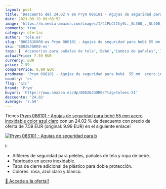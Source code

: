 ```yaml
---
layout: post
title: 'Descuento del 24.02 % en Prym 086101 - Agujas de seguridad para b'
date: 2021-09-19 09:08:52
image: 'https://m.media-amazon.com/images/I/41PbCtIhy9L._SL500_._SL400_.jpg'
comments: true
category: ofertas
author: 'tole.es'
slug: 'B0026JG0R0-es Prym 086101 - Agujas de seguridad para bebé 55 mm acero...'
sku: 'B0026JG0R0-es'
tags: [ 'Accesorios para pañales de tela','Bebé','Cambio de pañales','Imperdibles para pañales','Impredibles y cierres para pañales','Pañales para bebé','bebé','prym', ]
actualPrice: 7.59 EUR
currency: EUR
price: 7.59
comparePrice: 9.99 EUR
prodname: 'Prym 086101 - Agujas de seguridad para bebé  55 mm  acero inoxidable   color azul claro'
country: 'es'
flag: '🇪🇸'
brand: 'Prym'
buyurl: 'https://www.amazon.es/dp/B0026JG0R0/?tag=tolees-21'
descuento: '24.02'
average: '7.59'
---
```


Tienes [Prym 086101 - Agujas de seguridad para bebé  55 mm  acero inoxidable   color azul claro](https://www.amazon.es/dp/B0026JG0R0/?tag=tolees-21) con un 24.02 % de descuento con precio de oferta de 7.59 EUR (original: 9.99 EUR) en el siguiente enlace!

[![Prym 086101 - Agujas de seguridad para b](https://m.media-amazon.com/images/I/41PbCtIhy9L._SL500_._SL400_.jpg)](https://www.amazon.es/dp/B0026JG0R0/?tag=tolees-21)

ℹ️:

- Alfileres de seguridad para peleles, pañales de tela y ropa de bebé.
- Fabricado en acero inoxidable.
- Tapa de cierre adicional de plástico para doble protección.
- Colores: rosa, azul claro y blanco.

[🛒 Accede a la oferta!!](https://www.amazon.es/dp/B0026JG0R0/?tag=tolees-21)
